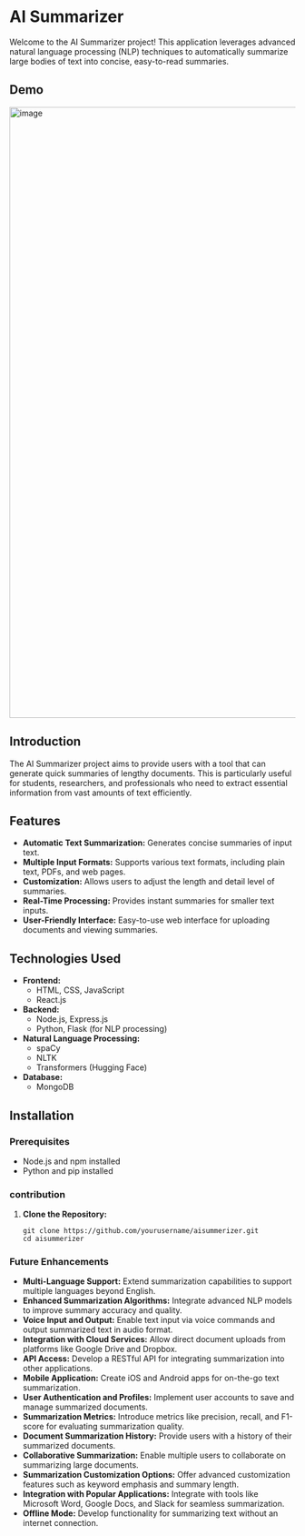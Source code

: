 # AI Summarizer

Welcome to the AI Summarizer project! This application leverages advanced natural language processing (NLP) techniques to automatically summarize large bodies of text into concise, easy-to-read summaries.
## Demo

<img width="1074" alt="image" src="https://github.com/princekumarg/aisummerzier/assets/86905668/8d4201bc-8832-4cc6-b4d2-3971991d4588">

## Introduction

The AI Summarizer project aims to provide users with a tool that can generate quick summaries of lengthy documents. This is particularly useful for students, researchers, and professionals who need to extract essential information from vast amounts of text efficiently.

## Features

- **Automatic Text Summarization:** Generates concise summaries of input text.
- **Multiple Input Formats:** Supports various text formats, including plain text, PDFs, and web pages.
- **Customization:** Allows users to adjust the length and detail level of summaries.
- **Real-Time Processing:** Provides instant summaries for smaller text inputs.
- **User-Friendly Interface:** Easy-to-use web interface for uploading documents and viewing summaries.

## Technologies Used

- **Frontend:**
  - HTML, CSS, JavaScript
  - React.js
- **Backend:**
  - Node.js, Express.js
  - Python, Flask (for NLP processing)
- **Natural Language Processing:**
  - spaCy
  - NLTK
  - Transformers (Hugging Face)
- **Database:**
  - MongoDB

## Installation

### Prerequisites

- Node.js and npm installed
- Python and pip installed

### contribution

1. **Clone the Repository:**
   ```
   git clone https://github.com/yourusername/aisummerizer.git
   cd aisummerizer
   ```
### Future Enhancements

- **Multi-Language Support:** Extend summarization capabilities to support multiple languages beyond English.
- **Enhanced Summarization Algorithms:** Integrate advanced NLP models to improve summary accuracy and quality.
- **Voice Input and Output:** Enable text input via voice commands and output summarized text in audio format.
- **Integration with Cloud Services:** Allow direct document uploads from platforms like Google Drive and Dropbox.
- **API Access:** Develop a RESTful API for integrating summarization into other applications.
- **Mobile Application:** Create iOS and Android apps for on-the-go text summarization.
- **User Authentication and Profiles:** Implement user accounts to save and manage summarized documents.
- **Summarization Metrics:** Introduce metrics like precision, recall, and F1-score for evaluating summarization quality.
- **Document Summarization History:** Provide users with a history of their summarized documents.
- **Collaborative Summarization:** Enable multiple users to collaborate on summarizing large documents.
- **Summarization Customization Options:** Offer advanced customization features such as keyword emphasis and summary length.
- **Integration with Popular Applications:** Integrate with tools like Microsoft Word, Google Docs, and Slack for seamless summarization.
- **Offline Mode:** Develop functionality for summarizing text without an internet connection.


